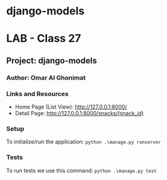 # django-models

# LAB - Class 27

## Project: django-models

### Author: Omar Al Ghonimat

### Links and Resources

- Home Page (List View):  http://127.0.0.1:8000/
- Detail Page: http://127.0.0.1:8000/snacks/(snack_id)

### Setup

To initialize/run the application:
 ```python .\manage.py runserver```

### Tests

To run tests we use this command:
```python .\manage.py test ```
